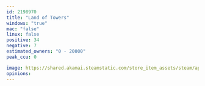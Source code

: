 ```yaml
---
id: 2198970
title: "Land of Towers"
windows: "true"
mac: "false"
linux: false
positive: 34
negative: 7
estimated_owners: "0 - 20000"
peak_ccu: 0

image: https://shared.akamai.steamstatic.com/store_item_assets/steam/apps/2198970/header.jpg?t=1730948236
opinions:
---
```

